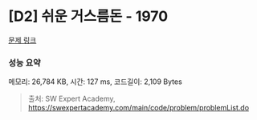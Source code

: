 # [D2] 쉬운 거스름돈 - 1970 

[문제 링크](https://swexpertacademy.com/main/code/problem/problemDetail.do?contestProbId=AV5PsIl6AXIDFAUq) 

### 성능 요약

메모리: 26,784 KB, 시간: 127 ms, 코드길이: 2,109 Bytes



> 출처: SW Expert Academy, https://swexpertacademy.com/main/code/problem/problemList.do